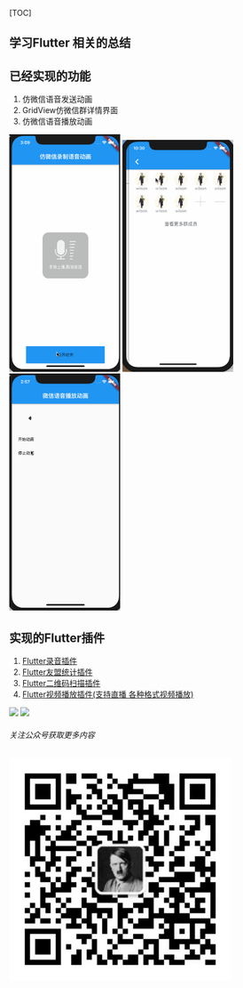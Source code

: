 [TOC] 
##  学习Flutter 相关的总结


## 已经实现的功能


1. 仿微信语音发送动画
2. GridView仿微信群详情界面
3. 仿微信语音播放动画

<img src="README_images/voice_send.gif" width="200"/>  <img src="README_images/gridview_demo.gif" width="200"/>  <img src="README_images/voice_play.gif" width="200"/> 



## 实现的Flutter插件 

1. [Flutter录音插件](https://github.com/yxwandroid/flutter_plugin_record)
2. [Flutter友盟统计插件](https://github.com/yxwandroid/flutter_plugin_umpush)
3. [Flutter二维码扫描插件](https://github.com/yxwandroid/flutter_plugin_qrcode)
4. [Flutter视频播放插件(支持直播 各种格式视频播放)](https://github.com/yxwandroid/flutter_tencentplayer)

<img src="https://github.com/yxwandroid/flutter_plugin_record/raw/master/.README_images/ios.gif" width="200"/> <img src="https://github.com/yxwandroid/flutter_plugin_qrcode/raw/master/.README_images/android.gif" width="200"/>



###### 关注公众号获取更多内容

<img src="https://github.com/yxwandroid/question/blob/master/%E5%85%AC%E4%BC%97%E5%8F%B78cm.jpg?raw=true" width="400"  align=center />






